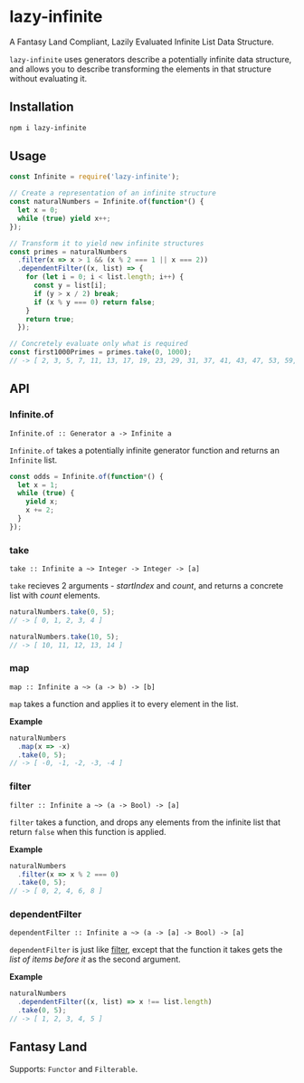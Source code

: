 # lazy-infinite
A Fantasy Land Compliant, Lazily Evaluated Infinite List Data Structure.

`lazy-infinite` uses generators describe a potentially infinite data structure, and allows you to describe transforming the elements in that structure without evaluating it.

## Installation

```bash
npm i lazy-infinite
```

## Usage

```javascript
const Infinite = require('lazy-infinite');

// Create a representation of an infinite structure
const naturalNumbers = Infinite.of(function*() {
  let x = 0;
  while (true) yield x++;
});

// Transform it to yield new infinite structures
const primes = naturalNumbers
  .filter(x => x > 1 && (x % 2 === 1 || x === 2))
  .dependentFilter((x, list) => {
    for (let i = 0; i < list.length; i++) {
      const y = list[i];
      if (y > x / 2) break;
      if (x % y === 0) return false;
    }
    return true;
  });

// Concretely evaluate only what is required
const first1000Primes = primes.take(0, 1000);
// -> [ 2, 3, 5, 7, 11, 13, 17, 19, 23, 29, 31, 37, 41, 43, 47, 53, 59, 61, 67, 71, ...
```

## API

### Infinite.of

`Infinite.of :: Generator a -> Infinite a`

`Infinite.of` takes a potentially infinite generator function and returns an `Infinite` list.

```javascript
const odds = Infinite.of(function*() {
  let x = 1;
  while (true) {
    yield x;
    x += 2;
  }
});
```

### take

`take :: Infinite a ~> Integer -> Integer -> [a]`

`take` recieves 2 arguments - *startIndex* and *count*, and returns a concrete list with *count* elements.

```javascript
naturalNumbers.take(0, 5);
// -> [ 0, 1, 2, 3, 4 ]

naturalNumbers.take(10, 5);
// -> [ 10, 11, 12, 13, 14 ]
```

### map

`map :: Infinite a ~> (a -> b) -> [b]`

`map` takes a function and applies it to every element in the list.

**Example**
```javascript
naturalNumbers
  .map(x => -x)
  .take(0, 5);
// -> [ -0, -1, -2, -3, -4 ]
```

### filter

`filter :: Infinite a ~> (a -> Bool) -> [a]`

`filter` takes a function, and drops any elements from the infinite list that return `false` when this function is applied.

**Example**
```javascript
naturalNumbers
  .filter(x => x % 2 === 0)
  .take(0, 5);
// -> [ 0, 2, 4, 6, 8 ]
```

### dependentFilter

`dependentFilter :: Infinite a ~> (a -> [a] -> Bool) -> [a]`

`dependentFilter` is just like [filter](#filter), except that the function it takes gets the *list of items before it* as the second argument.

**Example**
```javascript
naturalNumbers
  .dependentFilter((x, list) => x !== list.length)
  .take(0, 5);
// -> [ 1, 2, 3, 4, 5 ]
```

## Fantasy Land

Supports: `Functor` and `Filterable`.
